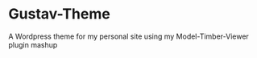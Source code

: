 Gustav-Theme
============

A Wordpress theme for my personal site using my Model-Timber-Viewer plugin mashup
